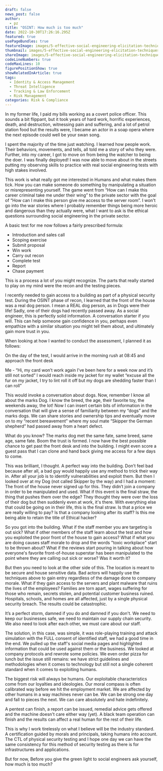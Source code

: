 ```yaml
---
draft: false
news_post: false
author:
  - pz
title: "OSINT: How much is too much"
date: 2022-10-30T17:26:16.295Z
featured: true
usePageBundles: true
featureImage: images/5-effective-social-engineering-elicitation-techniques-1-.webp
thumbnail: images/5-effective-social-engineering-elicitation-techniques-1-.webp
shareImage: images/5-effective-social-engineering-elicitation-techniques-1-.webp
codeLineNumbers: true
codeMaxLines: 10
figurePositionShow: true
showRelatedInArticle: true
tags:
  - Identity & Access Management
  - Threat Intelligence
  - Tracking & Law Enforcement
  - Risk Management
categories: Risk & Compliance
---
```

In my former life, I paid my bills working as a covert police officer. This sounds a bit flippant, but it took years of hard work, horrific experiences, death, and destruction, witnessing pain and suffering, and a lot of petrol station food but the results were, I became an actor in a soap opera where the next episode could well be your swan song.

I spent the majority of the time just watching. I learned how people work. Their behaviors, movements, and tells, all told me a story of who they were. Further, into my career, I got to move on from being the watcher to being the doer. I was finally deployed! I was now able to move about in the streets putting my observing skills to practice with real social engineering tests with high stakes involved.

This work is what really got me interested in Humans and what makes them tick. How you can make someone do something by manipulating a situation or misrepresenting yourself.  The game went from “How can I make this career criminal take me under their wing” to the private sector with the goal of “How can I make this person give me access to the server room”.  I won't go into the war stories where I probably remember things being more heroic and dangerous than they actually were, what I want to ask is the ethical questions surrounding social engineering in the private sector.

A basic test for me now follows a fairly prescribed formula:

* Introduction and sales call 
* Scoping exercise
* Submit proposal
* Win work
* Carry out recon
* Complete test
* Report
* Chase payment

This is a process a lot of you might recognize. The parts that really started to play on my mind were the recon and the testing pieces.

I recently needed to gain access to a building as part of a physical security test. During the OSINT phase of recon, I learned that the front of the house was a real dog person. I mean a REAL dog person, as in Dogs were their life! Sadly, one of their dogs had recently passed away. As a social engineer, this is perfectly solid information. A conversation starter if you will. This can help someone gain confidence in you, perhaps even empathize with a similar situation you might tell them about, and ultimately gain more trust in you.

When looking at how I wanted to conduct the assessment, I planned it as follows:

On the day of the test, I would arrive in the morning rush at 08:45 and approach the front desk

Me - “Hi, my card won’t work again I’ve been here for a week now and it’s still not sorted” I would reach inside my jacket for my wallet “excuse all the fur on my jacket, I try to lint roll it off but my dogs are shedding faster than I can roll”

This would invoke a conversation about dogs. Now, remember I know all about the marks Dog. I know the breed, the age, their favorite toy, the weekends away, the lot! Now I can insert certain bits of information in the conversation that will give a sense of familiarity between my “dogs” and the marks dogs. We can share stories and ownership tips and eventually move on to my “recent bereavement” where my soul mate “Skipper the German shepherd” had passed away from a heart defect.

What do you know? The marks dog met the same fate, same breed, same age, same fate. Boom the trust is formed. I now have the best possible chance to get past the front desk and into the building. I might even score a guest pass that I can clone and hand back giving me access for a few days to come. 

This was brilliant, I thought. A perfect way into the building. Don’t feel bad because after all, a bad guy would happily use any method to trick their way in. After all your job is to identify vulnerabilities and exploit them.  But then I looked over at my Dog (not called Skipper by the way) and I had a moment: The front of the house never signed up for this.  They didn’t join a company in order to be manipulated and used. What if this event is the final straw, the thing that pushes them over the edge? They thought they were over the loss of their dog but then suddenly even at work, it's there. With everything else that could be going on in their life, this is the final straw.  Is that a price we are really willing to pay? Is that a company looking after its staff? Is this me being able to retain the title of Ethical hacker?

So you got into the building. What if the staff member you are targeting is out sick? What if other members of the staff learn about the test and how you exploited the poor front of the house to gain access? What if what you are doing causes staff morale to drop and the words "toxic workplace" start to be thrown about? What if the reviews start pouring in talking about how everyone's favorite front-of-house superstar has been manipulated to the point where they are calling out sick or worse? Was it worth it?

But then you need to look at the other side of this. The location is meant to be secure and house sensitive data. Bad actors will happily use the techniques above to gain entry regardless of the damage done to company morale. What if they gain access to the servers and plant malware that ruins the lives of the employees? Families are torn apart, wages suffering for those who remain, secrets stolen, and potential customer business ruined. Hospitals, schools, and homes are all affected, just by a single physical security breach. The results could be catastrophic.

It’s a perfect storm, damned if you do and damned if you don't.  We need to keep our businesses safe, we need to maintain our supply chain security. We also need to look after each other, we must care about our staff.

The solution, in this case, was simple, it was role-playing training and attack simulation with the FULL consent of identified staff, we had a good time in the end. We pulled up the staff's social media pages and highlighted information that could be used against them or the business. We looked at company protocols and rewrote some policies. We even order pizza for lunch but the issue still remains: we have strict guidelines and methodologies when it comes to technology but still not a single coherent standard when it comes to exploiting humans.

The biggest risk will always be humans. Our exploitable characteristics come from our loyalties and ideologies. Our moral compass is often calibrated way before we hit the employment market. We are affected by other humans in a way machines never can be. We can be strong one day and fall to pieces the next. We can care absolutely and hate indefinitely.

A pentest can finish, a report can be issued, remedial advice gets offered and the machine doesn't care either way (yet). A black team operation can finish and the results can affect a real human for the rest of their life.

This is why I work tirelessly on what I believe will be the industry standard. A certification guided by morals and principals, taking humans into account. The CTL of physical security testing and I hope one day we can have the same consistency for this method of security testing as there is for infrastructures and applications.

But for now, Before you give the green light to social engineers ask yourself, how much is too much?